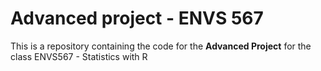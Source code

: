 # Advanced project - ENVS 567

This is a repository containing the code for the **Advanced Project** for the 
class ENVS567 - Statistics with R
